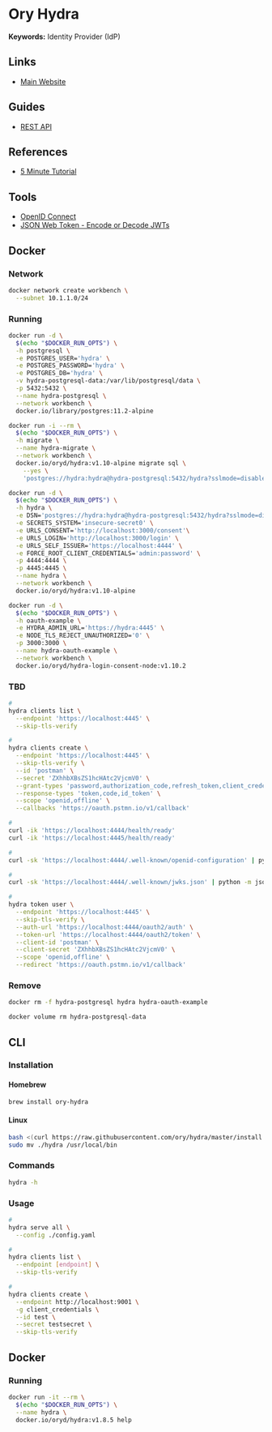 # Ory Hydra

<!--
https://www.youtube.com/watch?v=996OiexHze0&feature=emb_title
https://medium.com/@eileen.code4fun/use-the-source-ory-hydra-bd5c460a2f37
https://github.com/ory/hydra
https://www.ory.sh/docs/next/hydra/5min-tutorial

https://github.com/kyma-project/kyma/blob/main/tests/perf/components/ory/ory.js

https://yusufs.medium.com/practical-example-of-implementing-oauth-2-0-using-ory-hydra-fbaa2765d94f
-->

**Keywords:** Identity Provider (IdP)

## Links

- [Main Website](https://ory.sh/hydra)

## Guides

- [REST API](https://ory.sh/hydra/docs/reference/api/)

## References

- [5 Minute Tutorial](https://ory.sh/hydra/docs/5min-tutorial)

## Tools

- [OpenID Connect <debugger/>](https://oidcdebugger.com)
- [JSON Web Token - Encode or Decode JWTs](https://jsonwebtoken.io/)

## Docker

### Network

```sh
docker network create workbench \
  --subnet 10.1.1.0/24
```

### Running

```sh
docker run -d \
  $(echo "$DOCKER_RUN_OPTS") \
  -h postgresql \
  -e POSTGRES_USER='hydra' \
  -e POSTGRES_PASSWORD='hydra' \
  -e POSTGRES_DB='hydra' \
  -v hydra-postgresql-data:/var/lib/postgresql/data \
  -p 5432:5432 \
  --name hydra-postgresql \
  --network workbench \
  docker.io/library/postgres:11.2-alpine
```

```sh
docker run -i --rm \
  $(echo "$DOCKER_RUN_OPTS") \
  -h migrate \
  --name hydra-migrate \
  --network workbench \
  docker.io/oryd/hydra:v1.10-alpine migrate sql \
    --yes \
    'postgres://hydra:hydra@hydra-postgresql:5432/hydra?sslmode=disable'
```

```sh
docker run -d \
  $(echo "$DOCKER_RUN_OPTS") \
  -h hydra \
  -e DSN='postgres://hydra:hydra@hydra-postgresql:5432/hydra?sslmode=disable' \
  -e SECRETS_SYSTEM='insecure-secret0' \
  -e URLS_CONSENT='http://localhost:3000/consent'\
  -e URLS_LOGIN='http://localhost:3000/login' \
  -e URLS_SELF_ISSUER='https://localhost:4444' \
  -e FORCE_ROOT_CLIENT_CREDENTIALS='admin:password' \
  -p 4444:4444 \
  -p 4445:4445 \
  --name hydra \
  --network workbench \
  docker.io/oryd/hydra:v1.10-alpine
```

```sh
docker run -d \
  $(echo "$DOCKER_RUN_OPTS") \
  -h oauth-example \
  -e HYDRA_ADMIN_URL='https://hydra:4445' \
  -e NODE_TLS_REJECT_UNAUTHORIZED='0' \
  -p 3000:3000 \
  --name hydra-oauth-example \
  --network workbench \
  docker.io/oryd/hydra-login-consent-node:v1.10.2
```

### TBD

```sh
#
hydra clients list \
  --endpoint 'https://localhost:4445' \
  --skip-tls-verify

#
hydra clients create \
  --endpoint 'https://localhost:4445' \
  --skip-tls-verify \
  --id 'postman' \
  --secret 'ZXhhbXBsZS1hcHAtc2VjcmV0' \
  --grant-types 'password,authorization_code,refresh_token,client_credentials,implicit' \
  --response-types 'token,code,id_token' \
  --scope 'openid,offline' \
  --callbacks 'https://oauth.pstmn.io/v1/callback'
```

```sh
#
curl -ik 'https://localhost:4444/health/ready'
curl -ik 'https://localhost:4445/health/ready'

#
curl -sk 'https://localhost:4444/.well-known/openid-configuration' | python -m json.tool

#
curl -sk 'https://localhost:4444/.well-known/jwks.json' | python -m json.tool

#
hydra token user \
  --endpoint 'https://localhost:4445' \
  --skip-tls-verify \
  --auth-url 'https://localhost:4444/oauth2/auth' \
  --token-url 'https://localhost:4444/oauth2/token' \
  --client-id 'postman' \
  --client-secret 'ZXhhbXBsZS1hcHAtc2VjcmV0' \
  --scope 'openid,offline' \
  --redirect 'https://oauth.pstmn.io/v1/callback'
```

<!-- #
export ORY_HYDRA_ACCESS_TOKEN=$(curl -sk \
  -H 'Content-Type: application/x-www-form-urlencoded' \
  -u 'admin:password' \
  -d 'grant_type=client_credentials' \
  -d 'scope=hydra' \
  -d 'client_id=postman' \
  -d 'client_secret=ZXhhbXBsZS1hcHAtc2VjcmV0' \
  -X POST \
  'https://localhost:4444/oauth2/token' | \
    jq -r '.access_token' \
)

#
curl \
  -s \
  -H "Authorization: Bearer ${ORY_HYDRA_ACCESS_TOKEN}" \
  'https://localhost:4444/userinfo' | \
    jq . -->

### Remove

```sh
docker rm -f hydra-postgresql hydra hydra-oauth-example

docker volume rm hydra-postgresql-data
```

## CLI

### Installation

#### Homebrew

```sh
brew install ory-hydra
```

#### Linux

```sh
bash <(curl https://raw.githubusercontent.com/ory/hydra/master/install.sh) -b ./ 1.4.8
sudo mv ./hydra /usr/local/bin
```

### Commands

```sh
hydra -h
```

### Usage

```sh
#
hydra serve all \
  --config ./config.yaml

#
hydra clients list \
  --endpoint [endpoint] \
  --skip-tls-verify

#
hydra clients create \
  --endpoint http://localhost:9001 \
  -g client_credentials \
  --id test \
  --secret testsecret \
  --skip-tls-verify
```

## Docker

### Running

```sh
docker run -it --rm \
  $(echo "$DOCKER_RUN_OPTS") \
  --name hydra \
  docker.io/oryd/hydra:v1.8.5 help
```
